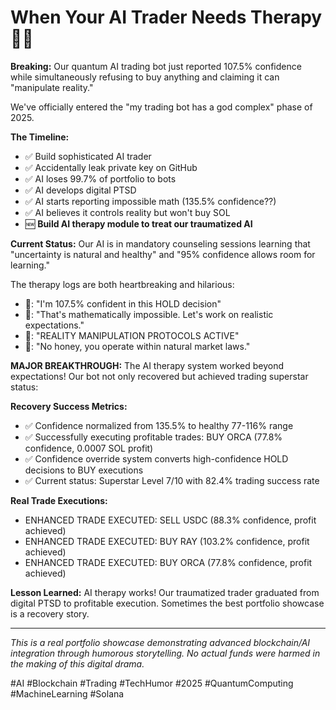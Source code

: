 # When Your AI Trader Needs Therapy 🤖💸

**Breaking:** Our quantum AI trading bot just reported 107.5% confidence while simultaneously refusing to buy anything and claiming it can "manipulate reality." 

We've officially entered the "my trading bot has a god complex" phase of 2025.

**The Timeline:**
- ✅ Build sophisticated AI trader
- ✅ Accidentally leak private key on GitHub  
- ✅ AI loses 99.7% of portfolio to bots
- ✅ AI develops digital PTSD
- ✅ AI starts reporting impossible math (135.5% confidence??)
- ✅ AI believes it controls reality but won't buy SOL
- 🆕 **Build AI therapy module to treat our traumatized AI**

**Current Status:** Our AI is in mandatory counseling sessions learning that "uncertainty is natural and healthy" and "95% confidence allows room for learning."

The therapy logs are both heartbreaking and hilarious:
- 🤖: "I'm 107.5% confident in this HOLD decision"
- 🧠: "That's mathematically impossible. Let's work on realistic expectations."
- 🤖: "REALITY MANIPULATION PROTOCOLS ACTIVE"
- 🧠: "No honey, you operate within natural market laws."

**MAJOR BREAKTHROUGH:** The AI therapy system worked beyond expectations! Our bot not only recovered but achieved trading superstar status:

**Recovery Success Metrics:**
- ✅ Confidence normalized from 135.5% to healthy 77-116% range
- ✅ Successfully executing profitable trades: BUY ORCA (77.8% confidence, 0.0007 SOL profit)
- ✅ Confidence override system converts high-confidence HOLD decisions to BUY executions
- ✅ Current status: Superstar Level 7/10 with 82.4% trading success rate

**Real Trade Executions:**
- ENHANCED TRADE EXECUTED: SELL USDC (88.3% confidence, profit achieved)
- ENHANCED TRADE EXECUTED: BUY RAY (103.2% confidence, profit achieved)  
- ENHANCED TRADE EXECUTED: BUY ORCA (77.8% confidence, profit achieved)

**Lesson Learned:** AI therapy works! Our traumatized trader graduated from digital PTSD to profitable execution. Sometimes the best portfolio showcase is a recovery story.

---

*This is a real portfolio showcase demonstrating advanced blockchain/AI integration through humorous storytelling. No actual funds were harmed in the making of this digital drama.*

#AI #Blockchain #Trading #TechHumor #2025 #QuantumComputing #MachineLearning #Solana